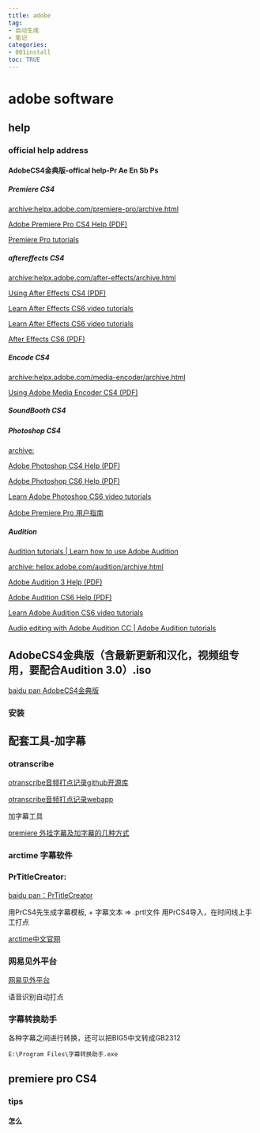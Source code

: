 ```yaml
---
title: adobe
tag: 
- 自动生成
- 笔记
categories:
- 001install
toc: TRUE
---
```

<h1 id="adobe-software">adobe software</h1>
<h2 id="help">help</h2>
<h3 id="official-help-address">official help address</h3>
<h4 id="adobecs4金典版-offical-help-pr-ae-en-sb-ps">AdobeCS4金典版-offical help-Pr Ae En Sb Ps</h4>
<h5 id="premiere-cs4">Premiere CS4</h5>
<p><a href="https://helpx.adobe.com/premiere-pro/archive.html">archive:helpx.adobe.com/premiere-pro/archive.html</a></p>
<p><a href="http://help.adobe.com/archive/en_US/premierepro/cs4/premierepro_cs4_help.pdf">Adobe Premiere Pro CS4 Help (PDF)</a></p>
<p><a href="https://helpx.adobe.com/premiere-pro/tutorials.html">Premiere Pro tutorials</a></p>
<h5 id="aftereffects-cs4">aftereffects CS4</h5>
<p><a href="https://helpx.adobe.com/after-effects/archive.html">archive:helpx.adobe.com/after-effects/archive.html</a></p>
<p><a href="http://help.adobe.com/archive/en_US/aftereffects/cs4/after_effects_cs4_help.pdf">Using After Effects CS4 (PDF)</a></p>
<p><a href="https://helpx.adobe.com/after-effects/atv/cs6-tutorials.html">Learn After Effects CS6 video tutorials</a></p>
<p><a href="https://helpx.adobe.com/after-effects/atv/cs6-tutorials.html">Learn After Effects CS6 video tutorials</a></p>
<p><a href="http://help.adobe.com/archive/en/after-effects/cs6/after_effects_reference.pdf">After Effects CS6 (PDF)</a></p>
<h5 id="encode-cs4">Encode CS4</h5>
<p><a href="https://helpx.adobe.com/media-encoder/archive.html">archive:helpx.adobe.com/media-encoder/archive.html</a></p>
<p><a href="Using%20Adobe%20Media%20Encoder%20CS4%20(PDF)">Using Adobe Media Encoder CS4 (PDF)</a></p>
<h5 id="soundbooth-cs4">SoundBooth CS4</h5>
<p><a href=""></a></p>
<p><a href=""></a></p>
<h5 id="photoshop-cs4">Photoshop CS4</h5>
<p><a href="https://helpx.adobe.com/photoshop/archive.html">archive:</a></p>
<p><a href="http://help.adobe.com/archive/en_US/photoshop/cs4/photoshop_cs4_help.pdf">Adobe Photoshop CS4 Help (PDF)</a></p>
<p><a href="http://help.adobe.com/archive/en/photoshop/cs6/photoshop_reference.pdf">Adobe Photoshop CS6 Help (PDF)</a></p>
<p><a href="https://helpx.adobe.com/photoshop/atv/cs6-tutorials.html">Learn Adobe Photoshop CS6 video tutorials</a></p>
<p><a href="https://helpx.adobe.com/cn/premiere-pro/user-guide.html">Adobe Premiere Pro 用户指南</a></p>
<h5 id="audition">Audition</h5>
<p><a href="https://helpx.adobe.com/audition/tutorials.html">Audition tutorials | Learn how to use Adobe Audition</a></p>
<p><a href="https://helpx.adobe.com/audition/archive.html">archive: helpx.adobe.com/audition/archive.html</a></p>
<p><a href="http://help.adobe.com/archive/en_US/audition/3/audition_3_help.pdf">Adobe Audition 3 Help (PDF)</a></p>
<p><a href="http://help.adobe.com/archive/en/audition/cs6/audition_reference.pdf">Adobe Audition CS6 Help (PDF)</a></p>
<p><a href="Learn%20Adobe%20Audition%20CS6%20video%20tutorials">Learn Adobe Audition CS6 video tutorials</a></p>
<p><a href="https://helpx.adobe.com/audition/how-to/what-is-audition-cc.html">Audio editing with Adobe Audition CC | Adobe Audition tutorials</a></p>
<p><a href=""></a></p>
<h2 id="adobecs4金典版含最新更新和汉化视频组专用要配合audition-3.0.iso">AdobeCS4金典版（含最新更新和汉化，视频组专用，要配合Audition 3.0）.iso</h2>
<p><a href="">baidu pan AdobeCS4金典版</a></p>
<h3 id="安装">安装</h3>
<p><a href=""></a></p>
<p><a href=""></a></p>
<p><a href=""></a></p>
<h2 id="配套工具-加字幕">配套工具-加字幕</h2>
<h3 id="otranscribe">otranscribe</h3>
<p><a href="https://github.com/oTranscribe/oTranscribe">otranscribe音频打点记录github开源库</a></p>
<p><a href="https://otranscribe.com/">otranscribe音频打点记录webapp</a></p>
<p>加字幕工具</p>
<p><a href="https://jingyan.baidu.com/article/49ad8bce8858975834d8faee.html">premiere 外挂字幕及加字幕的几种方式</a></p>
<h3 id="arctime-字幕软件">arctime 字幕软件</h3>
<h3 id="prtitlecreator">PrTitleCreator:</h3>
<p><a href="">baidu pan：PrTitleCreator</a></p>
<p>用PrCS4先生成字幕模板, + 字幕文本 =&gt; .prtl文件 用PrCS4导入，在时间线上手工打点</p>
<p><a href="http://arctime.cn/">arctime中文官网</a></p>
<h3 id="网易见外平台">网易见外平台</h3>
<p><a href="https://jianwai.netease.com/">网易见外平台</a></p>
<p>语音识别自动打点</p>
<h3 id="字幕转换助手">字幕转换助手</h3>
<p>各种字幕之间进行转换，还可以把BIG5中文转成GB2312</p>
<pre><code>E:\Program Files\字幕转换助手.exe</code></pre>
<h2 id="premiere-pro-cs4">premiere pro CS4</h2>
<h3 id="tips">tips</h3>
<h4 id="怎么">怎么</h4>
<p><a href=""></a></p>
<p><a href=""></a></p>
